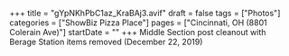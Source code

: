 +++
title = "gYpNKhPbC1az_KraBAj3.avif"
draft = false
tags = ["Photos"]
categories = ["ShowBiz Pizza Place"]
pages = ["Cincinnati, OH (8801 Colerain Ave)"]
startDate = ""
+++
Middle Section post cleanout with Berage Station items removed (December 22, 2019)
